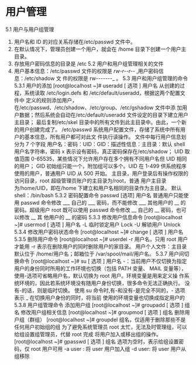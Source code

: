# 用户管理
5.1 用户与用户组管理
1. 用户名和 ID 的对应关系存储在/etc/passwd 文件中。
2. 在默认情况下，管理员创建一个用户，就会在 /home 目录下创建一个用户主目录。
3. 存放用户密码信息的目录是 /etc
5.2 用户和用户组管理相关的文件
1. 用户基本信息：/etc/passwd 文件的权限是 _rw-r--r--_ ,用户密码信息：/etc/shadow 文
件的权限是 rw-------_ 。
5.3 用户和用户组管理的命令
5.3.1 用户的添加
[root@localhost ~]# useradd [ 选项 ] 用户名
从创建的过程，系统读取 /etc/login.defs 和 /etc/default/useradd，根据这两个配置文件中
定义的规则添加用户，在/etc/passwd、/etc/shadow、/etc/group、/etc/gshadow 文件中添
加用户数据；然后系统会自动在/etc/default/useradd 文件设定的目录下建立用户主目录；
最后复制/etc/skel 目录中的所有文件到此主目录中。由此，一个新的用户创建完成了。
/etc/passwd 系统用户配置文件，存储了系统中所有用户的基本信息，所有用户都可对此文
件执行读操作。
文件中每行用户信息划分为 7 个字段
用户名：密码：UID：GID：描述性信息：主目录：默认 shell
用户名字符串，密码 x 表示设有密码，真正密码保存在/etc/shadow；
UID 取值范围 0-65535，某些情况下允许用户存在多个拥有不同用户名但 UID 相同的用户；
GID 初始组只能一个，附加组可以多个。UID 在 1-499 供系统程序使用的用户，普通用户
UID 从 500 开始。
主目录，用户登录后有操作权限的访问目录，root 超级管理员账户的主目录为/root，普通
用户主目录为/home/UID，即在/home 下建立和用户名相同的目录作为主目录。
默认 shell：/bin/bash
5.3.2 密码配置命令
passwd [选项] 用户名
普通用户只能使用 passwd 命令修改 ___ 自己的 ___ 密码，而不能修改 ___ 其他用户的 __ 的密码。超级用户 root 既可以使用 passwd 命令修改 __ 自己的 __ 密码，也可以修改 __ 其
他用户的 __ 的密码
5.3.3 修改用户信息命令
[root@localhost ~]# usermod [ 选项 ] 用户名
-L 临时锁定用户 Lock -U 解锁用户 Unlock
5.3.4 修改用户密码状态命令
[root@localhost ~]# change [ 选项 ] 用户名
5.3.5 删除用户命令
[root@localhost ~]# userdel -r 用户名，只用 root 用户才能用
-r 表示在删除用户的同时删除用户的家目录。
用户个人文件：主目录默认位于 /home/用户名；邮箱位于 /var/spool/mail/用户名。
5.3.7 用户间切换命令
[root@localhost ~]# su [ 选项 ] 用户名
-：当前用户不仅切换为指定用户的身份同时所用的工作环境也切换（包括 PATH 变量、
MAIL 变量等），使用-选项可省略用户名，默认切换为 root 用户。环境变量是用来定义操
作系统环境的，因此若系统环境没有随用户身份切换，很多命令无法正确执行。
没有-的话，则是临时切换。
使用 su 命令时,有-和没有-是完全不同的，- 选项表示 _ 在切换用户身份的同时，将当前
使用的环境变量也切换成指定用户的
5.3.8 用户组管理命令
添加用户组
[root@localhost ~]# groupadd [ 选项 ] 组名
修改用户组相关信息
[root@localhost ~]# groupmod [ 选项 ] 组名
删除用户组（群组）
[root@localhost ~]# groupdel 组名，仅适用于删除那些不是任何用户初始组的组
为了避免系统管理员 root 太忙，无法及时管理组，可以给组设置组管理员，代替 root 完成
将用户加入或移出组的操作。
[root@localhost ~]# gpasswd [ 选项 ] 组名
选项为空时，表示给组设置密码，仅 root 用户可用
-a user : 将 user 用户加入组
-d user: 将 user 用户从组移除
